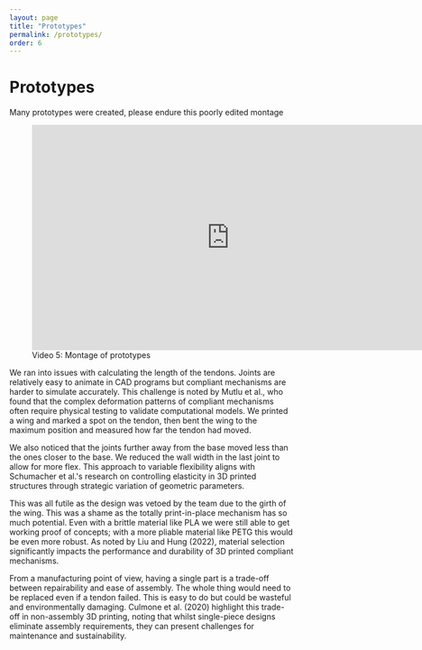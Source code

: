 ```yaml
---
layout: page
title: "Prototypes"
permalink: /prototypes/
order: 6
---
```


# Prototypes

Many prototypes were created, please endure this poorly edited montage

<figure>
  <iframe width="700" height="400" src="https://www.youtube.com/embed/eGq_Y_jL0Yc" frameborder="0" allowfullscreen></iframe>
  <figcaption>Video 5: Montage of prototypes</figcaption>   
</figure>

We ran into issues with calculating the length of the tendons. Joints are relatively easy to animate in CAD programs but compliant mechanisms are harder to simulate accurately. This challenge is noted by Mutlu et al., who found that the complex deformation patterns of compliant mechanisms often require physical testing to validate computational models. We printed a wing and marked a spot on the tendon, then bent the wing to the maximum position and measured how far the tendon had moved.

We also noticed that the joints further away from the base moved less than the ones closer to the base. We reduced the wall width in the last joint to allow for more flex. This approach to variable flexibility aligns with Schumacher et al.'s research on controlling elasticity in 3D printed structures through strategic variation of geometric parameters.

This was all futile as the design was vetoed by the team due to the girth of the wing. This was a shame as the totally print-in-place mechanism has so much potential. Even with a brittle material like PLA we were still able to get working proof of concepts; with a more pliable material like PETG this would be even more robust. As noted by Liu and Hung (2022), material selection significantly impacts the performance and durability of 3D printed compliant mechanisms.

From a manufacturing point of view, having a single part is a trade-off between repairability and ease of assembly. The whole thing would need to be replaced even if a tendon failed. This is easy to do but could be wasteful and environmentally damaging. Culmone et al. (2020) highlight this trade-off in non-assembly 3D printing, noting that whilst single-piece designs eliminate assembly requirements, they can present challenges for maintenance and sustainability.
